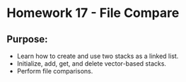 # Homework 17 - File Compare
## Purpose:
* Learn how to create and use two stacks as a linked list.
* Initialize, add, get, and delete vector-based stacks.
* Perform file comparisons.